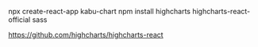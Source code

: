 npx create-react-app kabu-chart
npm install highcharts highcharts-react-official sass

https://github.com/highcharts/highcharts-react
